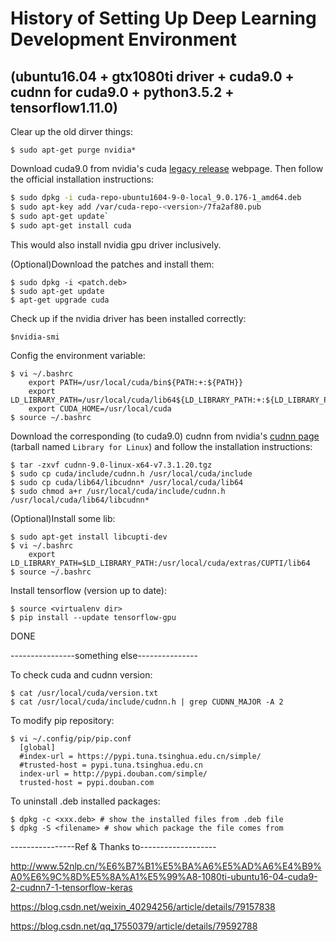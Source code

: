 # History of Setting Up Deep Learning Development Environment
## (ubuntu16.04 + gtx1080ti driver + cuda9.0 + cudnn for cuda9.0 + python3.5.2 + tensorflow1.11.0)

Clear up the old dirver things:
```
$ sudo apt-get purge nvidia*
```

Download cuda9.0 from nvidia's cuda [legacy release](https://developer.nvidia.com/cuda-toolkit-archive) webpage. Then follow the official installation instructions:
```sh
$ sudo dpkg -i cuda-repo-ubuntu1604-9-0-local_9.0.176-1_amd64.deb
$ sudo apt-key add /var/cuda-repo-<version>/7fa2af80.pub
$ sudo apt-get update`
$ sudo apt-get install cuda
```
This would also install nvidia gpu driver inclusively.

(Optional)Download the patches and install them:
```
$ sudo dpkg -i <patch.deb>
$ sudo apt-get update
$ apt-get upgrade cuda
```
Check up if the nvidia driver has been installed correctly:
```
$nvidia-smi
```
Config the environment variable:
```
$ vi ~/.bashrc
    export PATH=/usr/local/cuda/bin${PATH:+:${PATH}}
    export LD_LIBRARY_PATH=/usr/local/cuda/lib64${LD_LIBRARY_PATH:+:${LD_LIBRARY_PATH}}
    export CUDA_HOME=/usr/local/cuda
$ source ~/.bashrc
```

Download the corresponding (to cuda9.0) cudnn from nvidia's [cudnn page ](https://developer.nvidia.com/rdp/cudnn-download)(tarball named `Library for Linux`) and follow the installation instructions:
```
$ tar -zxvf cudnn-9.0-linux-x64-v7.3.1.20.tgz
$ sudo cp cuda/include/cudnn.h /usr/local/cuda/include
$ sudo cp cuda/lib64/libcudnn* /usr/local/cuda/lib64
$ sudo chmod a+r /usr/local/cuda/include/cudnn.h /usr/local/cuda/lib64/libcudnn*
```

(Optional)Install some lib:
```
$ sudo apt-get install libcupti-dev
$ vi ~/.bashrc
    export LD_LIBRARY_PATH=$LD_LIBRARY_PATH:/usr/local/cuda/extras/CUPTI/lib64
$ source ~/.bashrc
```

Install tensorflow (version up to date):
```
$ source <virtualenv dir>
$ pip install --update tensorflow-gpu
```

DONE

----------------something else---------------

To check cuda and cudnn version:
```
$ cat /usr/local/cuda/version.txt
$ cat /usr/local/cuda/include/cudnn.h | grep CUDNN_MAJOR -A 2
```
To modify pip repository:
```
$ vi ~/.config/pip/pip.conf
  [global]
  #index-url = https://pypi.tuna.tsinghua.edu.cn/simple/
  #trusted-host = pypi.tuna.tsinghua.edu.cn
  index-url = http://pypi.douban.com/simple/
  trusted-host = pypi.douban.com
```
To uninstall .deb installed packages:
```
$ dpkg -c <xxx.deb> # show the installed files from .deb file
$ dpkg -S <filename> # show which package the file comes from
```
----------------Ref & Thanks to-------------------

http://www.52nlp.cn/%E6%B7%B1%E5%BA%A6%E5%AD%A6%E4%B9%A0%E6%9C%8D%E5%8A%A1%E5%99%A8-1080ti-ubuntu16-04-cuda9-2-cudnn7-1-tensorflow-keras

https://blog.csdn.net/weixin_40294256/article/details/79157838

https://blog.csdn.net/qq_17550379/article/details/79592788
